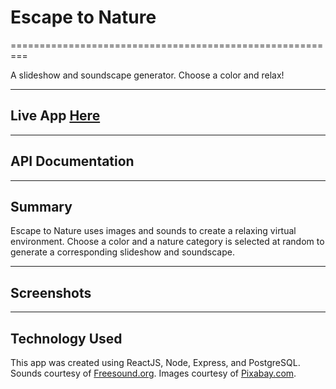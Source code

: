 # Escape to Nature
=========================================================

A slideshow and soundscape generator.
Choose a color and relax!

-------------------------------------

## Live App [Here](https://nature-generator-client.now.sh/)

-------------------------------------

## API Documentation

-------------------------------------

## Summary

Escape to Nature uses images and sounds to create a relaxing virtual environment. 
Choose a color and a nature category is selected at random to generate a corresponding slideshow and soundscape.

-------------------------------------

## Screenshots 

[homepage]: /image_files/homepage.png "Homepage Example"

[screenshot2]: /image_files/screenshot1.png "Screenshot Example 2"

[screenshot3]: /image_files/screenshot3.png "Screenshot Example 3"

-------------------------------------

## Technology Used

This app was created using ReactJS, Node, Express, and PostgreSQL. 
Sounds courtesy of [Freesound.org](https://freesound.org/).
Images courtesy of [Pixabay.com](https://pixabay.com/).




